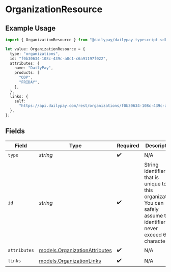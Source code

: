 # OrganizationResource

## Example Usage

```typescript
import { OrganizationResource } from "@dailypay/dailypay-typescript-sdk/models";

let value: OrganizationResource = {
  type: "organizations",
  id: "f0b30634-108c-439c-a8c1-c6a91197f022",
  attributes: {
    name: "DailyPay",
    products: [
      "ODP",
      "FRIDAY",
    ],
  },
  links: {
    self:
      "https://api.dailypay.com/rest/organizations/f0b30634-108c-439c-a8c1-c6a91197f022",
  },
};
```

## Fields

| Field                                                                                                                      | Type                                                                                                                       | Required                                                                                                                   | Description                                                                                                                | Example                                                                                                                    |
| -------------------------------------------------------------------------------------------------------------------------- | -------------------------------------------------------------------------------------------------------------------------- | -------------------------------------------------------------------------------------------------------------------------- | -------------------------------------------------------------------------------------------------------------------------- | -------------------------------------------------------------------------------------------------------------------------- |
| `type`                                                                                                                     | *string*                                                                                                                   | :heavy_check_mark:                                                                                                         | N/A                                                                                                                        |                                                                                                                            |
| `id`                                                                                                                       | *string*                                                                                                                   | :heavy_check_mark:                                                                                                         | String identifier that is unique to this organization. You can safely assume the identifier to never exceed 64 characters. | f0b30634-108c-439c-a8c1-c6a91197f022                                                                                       |
| `attributes`                                                                                                               | [models.OrganizationAttributes](../models/organizationattributes.md)                                                       | :heavy_check_mark:                                                                                                         | N/A                                                                                                                        |                                                                                                                            |
| `links`                                                                                                                    | [models.OrganizationLinks](../models/organizationlinks.md)                                                                 | :heavy_check_mark:                                                                                                         | N/A                                                                                                                        |                                                                                                                            |